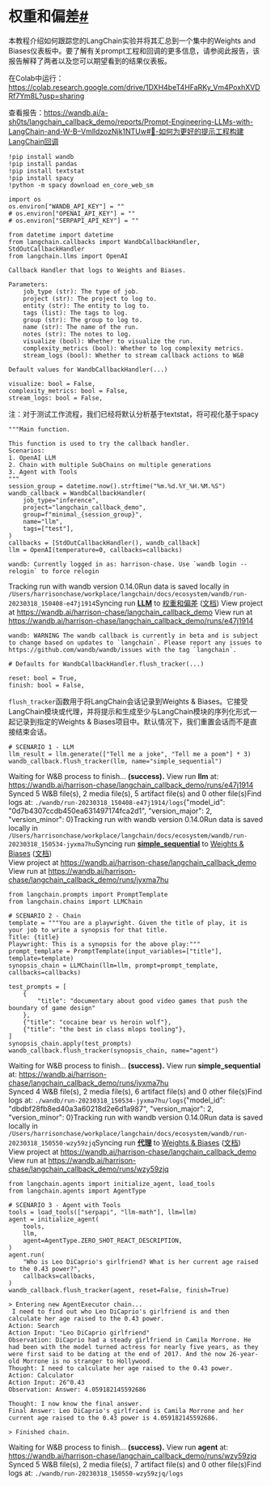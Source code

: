 

权重和偏差[#](#weights-biases "这个标题的永久链接")
=====================================

本教程介绍如何跟踪您的LangChain实验并将其汇总到一个集中的Weights and Biases仪表板中。要了解有关prompt工程和回调的更多信息，请参阅此报告，该报告解释了两者以及您可以期望看到的结果仪表板。

在Colab中运行：https://colab.research.google.com/drive/1DXH4beT4HFaRKy_Vm4PoxhXVDRf7Ym8L?usp=sharing

查看报告：https://wandb.ai/a-sh0ts/langchain_callback_demo/reports/Prompt-Engineering-LLMs-with-LangChain-and-W-B–VmlldzozNjk1NTUw#👋-如何为更好的提示工程构建LangChain回调

```
!pip install wandb
!pip install pandas
!pip install textstat
!pip install spacy
!python -m spacy download en_core_web_sm

```

```
import os
os.environ["WANDB_API_KEY"] = ""
# os.environ["OPENAI_API_KEY"] = ""
# os.environ["SERPAPI_API_KEY"] = ""

```

```
from datetime import datetime
from langchain.callbacks import WandbCallbackHandler, StdOutCallbackHandler
from langchain.llms import OpenAI

```

```
Callback Handler that logs to Weights and Biases.

Parameters:
    job_type (str): The type of job.
    project (str): The project to log to.
    entity (str): The entity to log to.
    tags (list): The tags to log.
    group (str): The group to log to.
    name (str): The name of the run.
    notes (str): The notes to log.
    visualize (bool): Whether to visualize the run.
    complexity_metrics (bool): Whether to log complexity metrics.
    stream_logs (bool): Whether to stream callback actions to W&B

```

```
Default values for WandbCallbackHandler(...)

visualize: bool = False,
complexity_metrics: bool = False,
stream_logs: bool = False,

```

注：对于测试工作流程，我们已经将默认分析基于textstat，将可视化基于spacy

```
"""Main function.

This function is used to try the callback handler.
Scenarios:
1. OpenAI LLM
2. Chain with multiple SubChains on multiple generations
3. Agent with Tools
"""
session_group = datetime.now().strftime("%m.%d.%Y_%H.%M.%S")
wandb_callback = WandbCallbackHandler(
    job_type="inference",
    project="langchain_callback_demo",
    group=f"minimal_{session_group}",
    name="llm",
    tags=["test"],
)
callbacks = [StdOutCallbackHandler(), wandb_callback]
llm = OpenAI(temperature=0, callbacks=callbacks)

```

```
wandb: Currently logged in as: harrison-chase. Use `wandb login --relogin` to force relogin

```

Tracking run with wandb version 0.14.0Run data is saved locally in `/Users/harrisonchase/workplace/langchain/docs/ecosystem/wandb/run-20230318_150408-e47j1914`Syncing run **[LLM](https://wandb.ai/harrison-chase/langchain_callback_demo/runs/e47j1914)** to [权重和偏差](https://wandb.ai/harrison-chase/langchain_callback_demo) ([文档](https://wandb.me/run))
 View project at <https://wandb.ai/harrison-chase/langchain_callback_demo> View run at <https://wandb.ai/harrison-chase/langchain_callback_demo/runs/e47j1914>
```
wandb: WARNING The wandb callback is currently in beta and is subject to change based on updates to `langchain`. Please report any issues to https://github.com/wandb/wandb/issues with the tag `langchain`.

```

```
# Defaults for WandbCallbackHandler.flush_tracker(...)

reset: bool = True,
finish: bool = False,

```

 `flush_tracker`函数用于将LangChain会话记录到Weights & Biases。它接受LangChain模块或代理，并将提示和生成至少与LangChain模块的序列化形式一起记录到指定的Weights & Biases项目中。默认情况下，我们重置会话而不是直接结束会话。

```
# SCENARIO 1 - LLM
llm_result = llm.generate(["Tell me a joke", "Tell me a poem"] * 3)
wandb_callback.flush_tracker(llm, name="simple_sequential")

```

Waiting for W&B process to finish... **(success).** View run **llm** at: <https://wandb.ai/harrison-chase/langchain_callback_demo/runs/e47j1914>  
Synced 5 W&B file(s), 2 media file(s), 5 artifact file(s) and 0 other file(s)Find logs at: `./wandb/run-20230318_150408-e47j1914/logs`{"model_id": "0d7b4307ccdb450ea631497174fca2d1", "version_major": 2, "version_minor": 0}Tracking run with wandb version 0.14.0Run data is saved locally in `/Users/harrisonchase/workplace/langchain/docs/ecosystem/wandb/run-20230318_150534-jyxma7hu`Syncing run **[simple_sequential](https://wandb.ai/harrison-chase/langchain_callback_demo/runs/jyxma7hu)** to [Weights & Biases](https://wandb.ai/harrison-chase/langchain_callback_demo) ([文档](https://wandb.me/run))  
 View project at <https://wandb.ai/harrison-chase/langchain_callback_demo> View run at <https://wandb.ai/harrison-chase/langchain_callback_demo/runs/jyxma7hu>

```
from langchain.prompts import PromptTemplate
from langchain.chains import LLMChain

```

```
# SCENARIO 2 - Chain
template = """You are a playwright. Given the title of play, it is your job to write a synopsis for that title.
Title: {title}
Playwright: This is a synopsis for the above play:"""
prompt_template = PromptTemplate(input_variables=["title"], template=template)
synopsis_chain = LLMChain(llm=llm, prompt=prompt_template, callbacks=callbacks)

test_prompts = [
    {
        "title": "documentary about good video games that push the boundary of game design"
    },
    {"title": "cocaine bear vs heroin wolf"},
    {"title": "the best in class mlops tooling"},
]
synopsis_chain.apply(test_prompts)
wandb_callback.flush_tracker(synopsis_chain, name="agent")

```

Waiting for W&B process to finish... **(success).** View run **simple_sequential** at: <https://wandb.ai/harrison-chase/langchain_callback_demo/runs/jyxma7hu>  
Synced 4 W&B file(s), 2 media file(s), 6 artifact file(s) and 0 other file(s)Find logs at: `./wandb/run-20230318_150534-jyxma7hu/logs`{"model_id": "dbdbf28fb8ed40a3a60218d2e6d1a987", "version_major": 2, "version_minor": 0}Tracking run with wandb version 0.14.0Run data is saved locally in `/Users/harrisonchase/workplace/langchain/docs/ecosystem/wandb/run-20230318_150550-wzy59zjq`Syncing run **[代理](https://wandb.ai/harrison-chase/langchain_callback_demo/runs/wzy59zjq)** to [Weights & Biases](https://wandb.ai/harrison-chase/langchain_callback_demo) ([文档](https://wandb.me/run))  
 View project at <https://wandb.ai/harrison-chase/langchain_callback_demo> View run at <https://wandb.ai/harrison-chase/langchain_callback_demo/runs/wzy59zjq>

```
from langchain.agents import initialize_agent, load_tools
from langchain.agents import AgentType

```

```
# SCENARIO 3 - Agent with Tools
tools = load_tools(["serpapi", "llm-math"], llm=llm)
agent = initialize_agent(
    tools,
    llm,
    agent=AgentType.ZERO_SHOT_REACT_DESCRIPTION,
)
agent.run(
    "Who is Leo DiCaprio's girlfriend? What is her current age raised to the 0.43 power?",
    callbacks=callbacks,
)
wandb_callback.flush_tracker(agent, reset=False, finish=True)

```

```
> Entering new AgentExecutor chain...
 I need to find out who Leo DiCaprio's girlfriend is and then calculate her age raised to the 0.43 power.
Action: Search
Action Input: "Leo DiCaprio girlfriend"
Observation: DiCaprio had a steady girlfriend in Camila Morrone. He had been with the model turned actress for nearly five years, as they were first said to be dating at the end of 2017. And the now 26-year-old Morrone is no stranger to Hollywood.
Thought: I need to calculate her age raised to the 0.43 power.
Action: Calculator
Action Input: 26^0.43
Observation: Answer: 4.059182145592686

Thought: I now know the final answer.
Final Answer: Leo DiCaprio's girlfriend is Camila Morrone and her current age raised to the 0.43 power is 4.059182145592686.

> Finished chain.

```

Waiting for W&B process to finish... **(success).** View run **agent** at: <https://wandb.ai/harrison-chase/langchain_callback_demo/runs/wzy59zjq>  
Synced 5 W&B file(s), 2 media file(s), 7 artifact file(s) and 0 other file(s)Find logs at: `./wandb/run-20230318_150550-wzy59zjq/logs`

